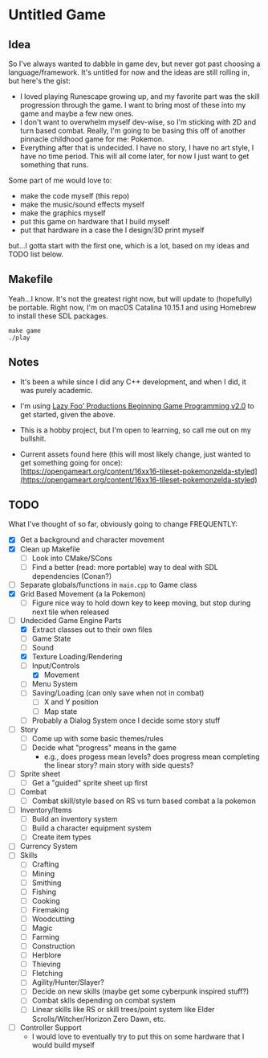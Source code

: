 # Untitled Game

## Idea
So I've always wanted to dabble in game dev, but never got past choosing a language/framework. It's untitled for now and the ideas are still rolling in, but here's the gist:

* I loved playing Runescape growing up, and my favorite part was the skill progression through the game. I want to bring most of these into my game and maybe a few new ones.
* I don't want to overwhelm myself dev-wise, so I'm sticking with 2D and turn based combat. Really, I'm going to be basing this off of another pinnacle childhood game for me: Pokemon.
* Everything after that is undecided. I have no story, I have no art style, I have no time period. This will all come later, for now I just want to get something that runs.

Some part of me would love to:
* make the code myself (this repo)
* make the music/sound effects myself
* make the graphics myself
* put this game on hardware that I build myself
* put that hardware in a case the I design/3D print myself

but...I gotta start with the first one, which is a lot, based on my ideas and TODO list below.

## Makefile
Yeah...I know. It's not the greatest right now, but will update to (hopefully) be portable. Right now, I'm on macOS Catalina 10.15.1 and using Homebrew to install these SDL packages.

`make game`  
`./play`

## Notes
* It's been a while since I did any C++ development, and when I did, it was purely academic.
* I'm using [Lazy Foo' Productions Beginning Game Programming v2.0](https://lazyfoo.net/tutorials/SDL/index.php) to get started, given the above.
* This is a hobby project, but I'm open to learning, so call me out on my bullshit.

* Current assets found here (this will most likely change, just wanted to get something going for once): [https://opengameart.org/content/16xx16-tileset-pokemonzelda-styled](https://opengameart.org/content/16xx16-tileset-pokemonzelda-styled)

## TODO
What I've thought of so far, obviously going to change FREQUENTLY:

- [X] Get a background and character movement
- [X] Clean up Makefile
  - [ ] Look into CMake/SCons
  - [ ] Find a better (read: more portable) way to deal with SDL dependencies (Conan?)
- [ ] Separate globals/functions in `main.cpp` to Game class
- [X] Grid Based Movement (a la Pokemon)
  - [ ] Figure nice way to hold down key to keep moving, but stop during next tile when released
- [ ] Undecided Game Engine Parts
  - [X] Extract classes out to their own files
  - [ ] Game State
  - [ ] Sound
  - [X] Texture Loading/Rendering
  - [ ] Input/Controls
    - [X] Movement
  - [ ] Menu System
  - [ ] Saving/Loading (can only save when not in combat)
    - [ ] X and Y position
    - [ ] Map state
  - [ ] Probably a Dialog System once I decide some story stuff
- [ ] Story
  - [ ] Come up with some basic themes/rules
  - [ ] Decide what "progress" means in the game
    - e.g., does progess mean levels? does progress mean completing the linear story? main story with side quests?
- [ ] Sprite sheet
  - [ ] Get a "guided" sprite sheet up first
- [ ] Combat
  - [ ] Combat skill/style based on RS vs turn based combat a la pokemon
- [ ] Inventory/Items
  - [ ] Build an inventory system
  - [ ] Build a character equipment system
  - [ ] Create item types
- [ ] Currency System
- [ ] Skills
  - [ ] Crafting
  - [ ] Mining
  - [ ] Smithing
  - [ ] Fishing
  - [ ] Cooking
  - [ ] Firemaking
  - [ ] Woodcutting
  - [ ] Magic
  - [ ] Farming
  - [ ] Construction
  - [ ] Herblore
  - [ ] Thieving
  - [ ] Fletching
  - [ ] Agility/Hunter/Slayer?
  - [ ] Decide on new skills (maybe get some cyberpunk inspired stuff?)
  - [ ] Combat sklls depending on combat system
  - [ ] Linear skills like RS or skill trees/point system like Elder Scrolls/Witcher/Horizon Zero Dawn, etc.
- [ ] Controller Support
  - I would love to eventually try to put this on some hardware that I would build myself
